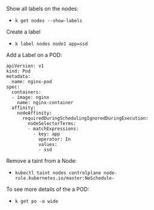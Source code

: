 
Show all labels on the nodes:
- `k get nodes --show-labels`

Create a label
- `k label nodes node1 app=ssd`

Add a Label on a POD:
  ```
  apiVersion: v1
  kind: Pod
  metadata:
    name: nginx-pod
  spec:
    containers:
    - image: nginx
      name: nginx-container
    affinity:
      nodeAffinity:
        requiredDuringSchedulingIgnoredDuringExecution:
          nodeSelectorTerms:
          - matchExpressions:
            - key: app
              operator: In
              values:
              - ssd
  ```

Remove a taint from a Node:
- `kubectl taint nodes controlplane node-role.kubernetes.io/master:NoSchedule-`

To see more details of the a POD:
- `k get po -o wide`